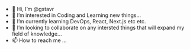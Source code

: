 - 👋 Hi, I’m @gstavr
- 👀 I’m interested in Coding and Learning new things...
- 🌱 I’m currently learning DevOps, React, Next.js etc etc.
- 💞️ I’m looking to collaborate on any intersted things that will expand my field of knowledge...
- 📫 How to reach me ...

<!---
gstavr/gstavr is a ✨ special ✨ repository because its `README.md` (this file) appears on your GitHub profile.
You can click the Preview link to take a look at your changes.
--->
